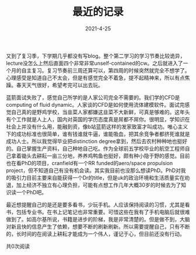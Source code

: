 ﻿---
layout: post
title: 最近的记录
date: 2021-4-25
categories: blog
tags: [日记]
description: 
---
又到了复习季，下学期几乎都没有写blog。整个第二学习的学习节奏比较诡异，lecture没怎么上然后直面四个非常非常unself-contained的cw。之后就进入了一个月的自主复习。复习节奏前三周还算可以，第四周的时候突然就完全不想学了。心理感受是知道自己不太会，但是有感觉完全不着急，提不起精神来，所以有点焦躁。春天天气很好，希望考完可以出去玩。

蓝箭面试失败了，感觉自己所学的是人家公司完全不需要的。我们学的CFD是computing of fluid dynamic。人家谈的CFD是如何使用流体建模软件。面试完感觉自己真的是野鸡学校，当韭菜人家都嫌这韭菜不大新鲜，可真是够难的。这年头有个工作就是人上人，国内对英国的学历态度真是屌都不屌你。很明显，学知识在社会上并没有什么用，能融到资，像b站蓝箭这样的发家致富才叫成功。唯心主义下的成功标准也很简单，谁有钱谁就牛逼，谁能吸血，把其余竞争者都挤死谁就是成功人士。所以我觉得毕业把distinction degree拿到，然后去农村种种地也挺好的。自己掌握生产资料，自己种地自己吃。作为全球前五学校毕业的航空工程师自己拿着锄头去耕耘一亩三分地，养养鸡鸭鱼也挺好，颇有种小隐于野的感觉。目前也在看PhD的项目，cranfield有一个RR funded的aero/space propulsion project，但不知道自己有没有机会读。其实我目前也没那么想读PhD。PhD对我的吸引力目前主要来自能获得一个Dr的title，但是uk的政治环境和生活质量实在劝退，加上经济不独立有心理负担，可能有点想工作几年大概30岁的时候去为了知识读一个PhD吧。

最近想提醒自己的是还是要多看书，少玩手机。人应该保持阅读的习惯，尤其是看书，包括专业书。在书上记笔记也非常重要。可惜这些在我有了手机电脑后就很难做到了。如高尔基所说，书籍是进步的阶梯，我是非常清楚的。但是做不到，大脑对新且快的信息产生了依赖，想要不断的刷新刷新。所以需要提醒自己，只有不断的，长时间的在阅读上耕耘才能成为一个伟人，谨记于心，但目前还没有行动。







<span style="font-size: 14px;">
    <span id="busuanzi_container_page_pv">
        共<span id="busuanzi_value_page_pv">0</span>次阅读
    </span>
</span>